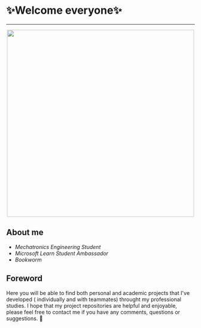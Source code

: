 # ✨Welcome everyone✨
****

<p align="center">
  <img width= "500" src= https://github.com/Jim-VA/Welcome/assets/37945754/f2d0be90-9be7-47eb-9e74-13c717c958d0>
</p>



## About me
+ *Mechatronics Engineering Student*
+ *Microsoft Learn Student Ambassador*
+ *Bookworm*

## Foreword
Here you will be able to find both personal and academic projects that I've developed ( individually and with teammates) throught my professional studies. 
I hope that my project repositories are helpful and enjoyable, please feel free to contact me if you have any comments, questions or suggestions. 🤍
